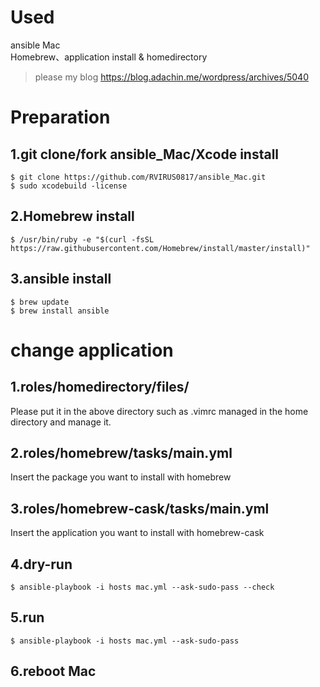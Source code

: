 #  Used  
ansible Mac  
Homebrew、application install & homedirectory
> please my blog 
https://blog.adachin.me/wordpress/archives/5040

# Preparation  
## 1.git clone/fork ansible_Mac/Xcode install  
````
$ git clone https://github.com/RVIRUS0817/ansible_Mac.git
$ sudo xcodebuild -license
````

## 2.Homebrew install  
````
$ /usr/bin/ruby -e "$(curl -fsSL https://raw.githubusercontent.com/Homebrew/install/master/install)"
````

## 3.ansible install  
````
$ brew update
$ brew install ansible
````

# change application   
## 1.roles/homedirectory/files/  
Please put it in the above directory such as .vimrc managed in the home directory and manage it.  

## 2.roles/homebrew/tasks/main.yml  
Insert the package you want to install with homebrew  

## 3.roles/homebrew-cask/tasks/main.yml  
Insert the application you want to install with homebrew-cask  

## 4.dry-run
````
$ ansible-playbook -i hosts mac.yml --ask-sudo-pass --check
````

## 5.run
````
$ ansible-playbook -i hosts mac.yml --ask-sudo-pass
````
## 6.reboot Mac

